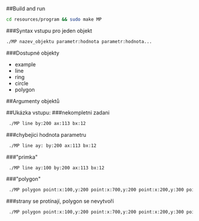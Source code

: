 ##Build and run
```sh
cd resources/program && sudo make MP
```
 
###Syntax vstupu pro jeden objekt
```sh
./MP nazev_objektu parametr:hodnota parametr:hodnota...
```

###Dostupné objekty
- example
- line 
- ring
- circle
- polygon

##Argumenty objektů


##Ukázka vstupu:
###nekompletni zadani 
```sh
 ./MP line by:200 ax:113 bx:12 
```
###chybejici hodnota parametru 
```sh
 ./MP line ay: by:200 ax:113 bx:12
```
###"primka" 
```sh
 ./MP line ay:100 by:200 ax:113 bx:12
```
###"polygon" 
```sh
 ./MP polygon point:x:100,y:200 point:x:700,y:200 point:x:200,y:300 point:x:340,y:650 point:x:200,y:800 point:x:190,y:800 
```
###strany se protínají, polygon se nevytvoří 
```sh
 ./MP polygon point:x:100,y:200 point:x:700,y:200 point:x:200,y:300 point:x:340,y:650 point:x:200,y:800 point:x:230,y:830 
```

